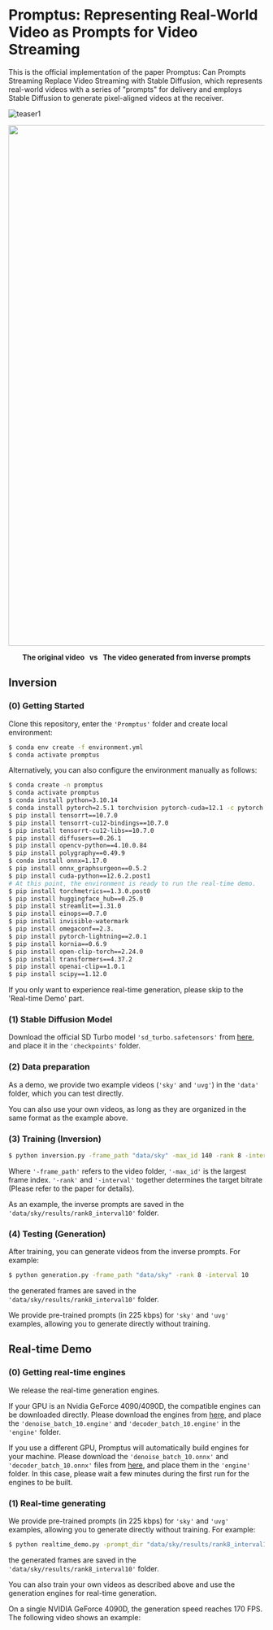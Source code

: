 # Promptus: Representing Real-World Video as Prompts for Video Streaming

This is the official implementation of the paper Promptus: Can Prompts Streaming Replace Video Streaming with Stable Diffusion, which represents real-world videos with a series of "prompts" for delivery and employs Stable Diffusion to generate pixel-aligned videos at the receiver.

![teaser1](docs/imgs/main_pic.png)

<div style="text-align: center;">
  <img src="docs/imgs/sky_demo.gif" width="1024">
  <p><strong>The original video &nbsp;&nbsp;vs &nbsp;&nbsp;The video generated from inverse prompts</strong></p>
</div>

## Inversion
### (0) Getting Started
Clone this repository, enter the `'Promptus'` folder and create local environment:
```bash
$ conda env create -f environment.yml
$ conda activate promptus
```
Alternatively, you can also configure the environment manually as follows:
```bash
$ conda create -n promptus
$ conda activate promptus
$ conda install python=3.10.14
$ conda install pytorch=2.5.1 torchvision pytorch-cuda=12.1 -c pytorch -c nvidia
$ pip install tensorrt==10.7.0
$ pip install tensorrt-cu12-bindings==10.7.0
$ pip install tensorrt-cu12-libs==10.7.0
$ pip install diffusers==0.26.1
$ pip install opencv-python==4.10.0.84
$ pip install polygraphy==0.49.9
$ conda install onnx=1.17.0
$ pip install onnx_graphsurgeon==0.5.2
$ pip install cuda-python==12.6.2.post1
# At this point, the environment is ready to run the real-time demo.
$ pip install torchmetrics==1.3.0.post0
$ pip install huggingface_hub==0.25.0
$ pip install streamlit==1.31.0
$ pip install einops==0.7.0
$ pip install invisible-watermark
$ pip install omegaconf==2.3.
$ pip install pytorch-lightning==2.0.1
$ pip install kornia==0.6.9
$ pip install open-clip-torch==2.24.0
$ pip install transformers==4.37.2
$ pip install openai-clip==1.0.1
$ pip install scipy==1.12.0
```
If you only want to experience real-time generation, please skip to the 'Real-time Demo' part.
### (1) Stable Diffusion Model
Download the official SD Turbo model `'sd_turbo.safetensors'` from [here](https://huggingface.co/stabilityai/sd-turbo/tree/main), and place it in the `'checkpoints'` folder.
### (2) Data preparation
As a demo, we provide two example videos (`'sky'` and `'uvg'`) in the `'data'` folder, which you can test directly. 

You can also use your own videos, as long as they are organized in the same format as the example above.
### (3) Training (Inversion)
```bash
$ python inversion.py -frame_path "data/sky" -max_id 140 -rank 8 -interval 10
```

Where `'-frame_path'` refers to the video folder, `'-max_id'` is the largest frame index. `'-rank'` and `'-interval'` together determines the target bitrate (Please refer to the paper for details).

As an example, the inverse prompts are saved in the `'data/sky/results/rank8_interval10'` folder.

### (4) Testing (Generation)

After training, you can generate videos from the inverse prompts. For example:
```bash
$ python generation.py -frame_path "data/sky" -rank 8 -interval 10
```
the generated frames are saved in the `'data/sky/results/rank8_interval10'` folder.

We provide pre-trained prompts (in 225 kbps) for `'sky'` and `'uvg'` examples, allowing you to generate directly without training.


## Real-time Demo
### (0) Getting real-time engines

We release the real-time generation engines. 

If your GPU is an Nvidia GeForce 4090/4090D, the compatible engines can be downloaded directly. Please download the engines from [here](https://drive.google.com/drive/folders/1w-SWduvQ5ZZKLokae1rBXAKG10YGMQzF?usp=sharing), and place the `'denoise_batch_10.engine'` and `'decoder_batch_10.engine'` in the `'engine'` folder.

If you use a different GPU, Promptus will automatically build engines for your machine. Please download the `'denoise_batch_10.onnx'` and `'decoder_batch_10.onnx'` files from [here](https://drive.google.com/drive/folders/1w-SWduvQ5ZZKLokae1rBXAKG10YGMQzF?usp=sharing), and place them in the `'engine'` folder.
In this case, please wait a few minutes during the first run for the engines to be built.

### (1) Real-time generating
We provide pre-trained prompts (in 225 kbps) for `'sky'` and `'uvg'` examples, allowing you to generate directly without training.
For example:
```bash
$ python realtime_demo.py -prompt_dir "data/sky/results/rank8_interval10" -batch 10 -visualize True
```
the generated frames are saved in the `'data/sky/results/rank8_interval10'` folder.

You can also train your own videos as described above and use the generation engines for real-time generation.

On a single NVIDIA GeForce 4090D, the generation speed reaches 170 FPS. The following video shows an example: